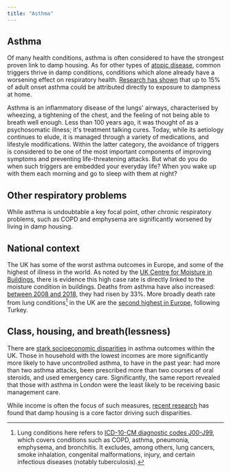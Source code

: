 ```yaml
---
title: "Asthma"
---
```


## Asthma

Of many health conditions, asthma is often considered to have the strongest proven link to damp housing. As for other types of [atopic disease](cause-effect-affect/Atopy), common triggers thrive in damp conditions, conditions which alone already have a worsening effect on respiratory health. <a href="https://oem.bmj.com/content/70/5/325" target="_blank">Research has shown</a> that up to 15% of adult onset asthma could be attributed directly to exposure to dampness at home.

Asthma is an inflammatory disease of the lungs' airways, characterised by wheezing, a tightening of the chest, and the feeling of not being able to breath well enough. Less than 100 years ago, it was thought of as a psychosomatic illness; it's treatment talking cures. Today, while its aetiology continues to elude, it is managed through a variety of medications, and lifestyle modifications. Within the latter category, the avoidance of triggers is considered to be one of the most important components of improving symptoms and preventing life-threatening attacks. But what do you do when such triggers are embedded your everyday life? When you wake up with them each morning and go to sleep with them at night?

## Other respiratory problems

While asthma is undoubtable a key focal point, other chronic respiratory problems, such as COPD and emphysema are significantly worsened by living in damp housing.

## National context

The UK has some of the worst asthma outcomes in Europe, and some of the highest of illness in the world. As noted by the [UK Centre for Moisture in Buildings](cause-effect-affect/health-and-moisture), there is evidence this high case rate is directly linked to the moisture condition in buildings. Deaths from asthma have also increased: <a href="https://www.asthma.org.uk/about/media/news/press-release-asthma-death-toll-in-england-and-wales-is-the-highest-this-decade/" target="_blank">between 2008 and 2018</a>, they had risen by 33%. More broadly death rate from lung conditions[^1] in the UK are the <a href="https://ec.europa.eu/eurostat/databrowser/view/HLTH_CD_ASDR2__custom_2053067/default/table?lang=en" target="_blank">second highest in Europe</a>, following Turkey.

## Class, housing, and breath(lessness)

There are <a href="https://www.asthma.org.uk/58a0ecb9/globalassets/campaigns/publications/The-Great-Asthma-Divide.pdf" target="_blank">stark socioeconomic disparities</a> in asthma outcomes within the UK. Those in household with the lowest incomes are more significantly more likely to have uncontrolled asthma, to have in the past year: had more than two asthma attacks, been prescribed more than two courses of oral steroids, and used emergency care. Significantly, the same report revealed that those with asthma in London were the least likely to be receiving basic management care.

While income is often the focus of such measures, <a href="https://www.theguardian.com/uk-news/2022/jul/25/low-pay-and-damp-housing-driving-uk-lung-disease-deaths-study-finds" target="_blank">recent research</a> has found that damp housing is a core factor driving such disparities.

[^1]: Lung conditions here refers to <a href="https://www.icd10data.com/ICD10CM/Codes/J00-J99" target="_blank">ICD-10-CM diagnostic codes J00-J99</a>, which covers conditions such as COPD, asthma, pneumonia, emphysema, and bronchitis. It excludes, among others, lung cancers, smoke inhalation, congenital malformations, injury, and certain infectious diseases (notably tuberculosis).
